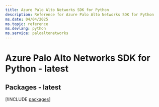 ```yaml
---
title: Azure Palo Alto Networks SDK for Python
description: Reference for Azure Palo Alto Networks SDK for Python
ms.date: 04/04/2025
ms.topic: reference
ms.devlang: python
ms.service: paloaltonetworks
---
```

# Azure Palo Alto Networks SDK for Python - latest
## Packages - latest
[!INCLUDE [packages](palo-alto-networks-index.md)]